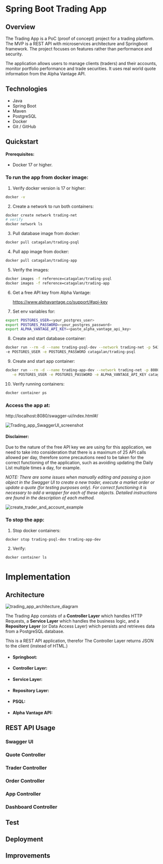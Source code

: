 # Spring Boot Trading App

## Overview

The Trading App is a PoC (proof of concept) project for a trading platform. The MVP is a REST API 
with microservices architecture and Springboot framework. 
The project focuses on features rather than performance and security.

The application allows users to manage clients (traders) and their accounts, monitor portfolio 
performance and trade securities. It uses real world quote information from the Alpha Vantage API. 

## Technologies

* Java
* Spring Boot
* Maven
* PostgreSQL
* Docker
* Git / GitHub

## Quickstart

#### Prerequisites:  
* Docker 17 or higher.

### To run the app from docker image:

1. Verify docker version is 17 or higher:  
```bash
docker -v
```
2. Create a network to run both containers:  
```bash # create network
docker create network trading-net
# verify
docker network ls
```
3. Pull database image from docker: 
```bash
docker pull catagalan/trading-psql
```
4. Pull app image from docker:  
```bash
docker pull catagalan/trading-app
```
5. Verify the images:  
```bash
docker images -f reference=catagalan/trading-psql   
docker images -f reference=catagalan/trading-app
```
6. Get a free API key from Alpha Vantage:  

   https://www.alphavantage.co/support/#api-key 


7. Set env variables for: 
```bash
export POSTGRES_USER=<your_postgres_user>  
export POSTGRES_PASSWORD=<your_postgres_password>  
export ALPHA_VANTAGE_API_KEY=<paste_alpha_vantage_api_key>  
```
8. Create and start database container:  
```bash
docker run --rm -d --name trading-psql-dev --network trading-net -p 5432:5432 \
-e POSTGRES_USER -e POSTGRES_PASSWORD catagalan/trading-psql 
```
9. Create and start app container:  
```bash
docker run --rm -d --name trading-app-dev --network trading-net -p 8080:8080 \
   -e POSTGRES_USER -e POSTGRES_PASSWORD -e ALPHA_VANTAGE_API_KEY catagalan/trading-psql 
```   
10. Verify running containers:  
```bash
docker container ps
```

### Access the app at:  
http://localhost:8080/swagger-ui/index.html#/


![Trading_app_SwaggerUI_screenshot]()

#### Disclaimer:
Due to the nature of the free API key we are using for this application, we need to take into
consideration that there is a maximum of 25 API calls allowed per day, therefore some precautions
need to be taken for the correct functioning of the application, such as avoiding updating the
Daily List multiple times a day, for example.


_NOTE: There are some issues when manually editing and passing a json object in the Swagger UI 
to create a new trader, execute a market order or update a quote (for testing purposes 
only). For correct functioning it is necessary to add a wrapper for each of these objects. 
Detailed instructions are found in the description of each method._  

![create_trader_and_account_example]()

### To stop the app:
1. Stop docker containers:  
```bash
docker stop trading-psql-dev trading-app-dev
```
2. Verify:
```bash
docker container ls
```

# Implementation
## Architecture

![trading_app_architecture_diagram]()

The Trading App consists of a **Controller Layer** which handles HTTP Requests, a **Service Layer** 
which handles the business logic, and a **Repository Layer** (or Data Access Layer) which persists 
and retrieves data from a PostgreSQL database.

This is a REST API application, therefor The Controller Layer returns JSON to the client 
(instead of HTML.)

* #### Springboot:
* #### Controller Layer: 
* #### Service Layer:
* #### Repository Layer:
* #### PSQL:
* #### Alpha Vantage API:

## REST API Usage

### Swagger UI

### Quote Controller

### Trader Controller

### Order Controller

### App Controller

### Dashboard Controller

## Test

## Deployment

## Improvements
